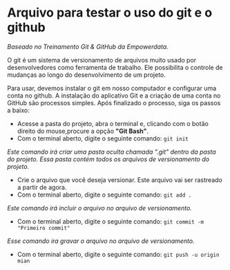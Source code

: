 # Arquivo para testar o uso do git e o github
*Baseado no Treinamento Git & GitHub da Empowerdata.*

O git é um sistema de versionamento de arquivos muito usado por desenvolvedores como ferramenta de trabalho. Ele possibilita o controle de mudanças ao longo do desenvolvimento de um projeto.

Para usar, devemos instalar o git em nosso computador e configurar uma conta no github. A instalação do aplicativo Git e a criação de uma conta no GitHub são processos simples. Após finalizado o processo, siga os passos a baixo:

- Acesse a pasta do projeto, abra o terminal e, clicando com o botão direito do mouse,procure a opção **"Git Bash"**.
- Com o terminal aberto, digite o seguinte comando: `git init`

*Este comando irá criar uma pasta oculta chamada *".git"* dentro da pasta do projeto. Essa pasta contém todos os arquivos de versionamento do projeto.*
- Crie o arquivo que você deseja versionar. Este arquivo vai ser rastreado a partir de agora.
- Com o terminal aberto, digite o seguinte comando: `git add .`

*Este comando irá incluir o arquivo no arquivo de versionamento.*
- Com o terminal aberto, digite o seguinte comando: `git commit -m "Primeiro commit"`

*Esse comando ira gravar o arquivo no arquivo de versionamento.*
- Com o terminal aberto, digite o seguinte comando: `git push -u origin mian`